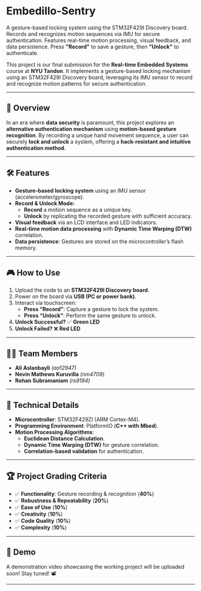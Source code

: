 # Embedillo-Sentry

A gesture-based locking system using the STM32F429I Discovery board. Records and recognizes motion sequences via IMU for secure authentication. Features real-time motion processing, visual feedback, and data persistence. Press **"Record"** to save a gesture, then **"Unlock"** to authenticate.

This project is our final submission for the **Real-time Embedded Systems** course at **NYU Tandon**. It implements a gesture-based locking mechanism using an STM32F429I Discovery board, leveraging its IMU sensor to record and recognize motion patterns for secure authentication.

---

## 📌 Overview

In an era where **data security** is paramount, this project explores an **alternative authentication mechanism** using **motion-based gesture recognition**. By recording a unique hand movement sequence, a user can securely **lock and unlock** a system, offering a **hack-resistant and intuitive authentication method**.

---

## 🛠 Features

- **Gesture-based locking system** using an IMU sensor (accelerometer/gyroscope).
- **Record & Unlock Mode:**
  - **Record** a motion sequence as a unique key.
  - **Unlock** by replicating the recorded gesture with sufficient accuracy.
- **Visual feedback** via an LCD interface and LED indicators.
- **Real-time motion data processing** with **Dynamic Time Warping (DTW)** correlation.
- **Data persistence**: Gestures are stored on the microcontroller’s flash memory.

---

## 🎮 How to Use

1. Upload the code to an **STM32F429I Discovery board**.
2. Power on the board via **USB (PC or power bank)**.
3. Interact via touchscreen:
   - **Press “Record”**: Capture a gesture to lock the system.
   - **Press “Unlock”**: Perform the same gesture to unlock.
4. **Unlock Successful?** ✅ **Green LED**
5. **Unlock Failed?** ❌ **Red LED**

---

## 👨‍💻 Team Members

- **Ali Aslanbayli** *(aa12947)*
- **Nevin Mathews Kuruvilla** *(nm4709)*
- **Rohan Subramaniam** *(rs9194)*

---

## 📜 Technical Details

- **Microcontroller**: STM32F429ZI (ARM Cortex-M4).
- **Programming Environment**: PlatformIO (**C++ with Mbed**).
- **Motion Processing Algorithms**:
  - **Euclidean Distance Calculation**.
  - **Dynamic Time Warping (DTW)** for gesture correlation.
  - **Correlation-based validation** for authentication.

---

## 🏆 Project Grading Criteria

- ✅ **Functionality**: Gesture recording & recognition (**40%**)
- ✅ **Robustness & Repeatability** (**20%**)
- ✅ **Ease of Use** (**10%**)
- ✅ **Creativity** (**10%**)
- ✅ **Code Quality** (**10%**)
- ✅ **Complexity** (**10%**)

---

## 🎥 Demo

A demonstration video showcasing the working project will be uploaded soon! Stay tuned! 📽️

---


